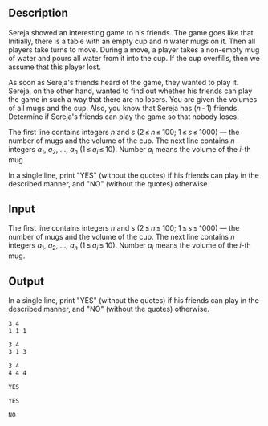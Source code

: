## Description

<div><p>Sereja showed an interesting game to his friends. The game goes like that. Initially, there is a table with an empty cup and <span class="tex-span"><i>n</i></span> water mugs on it. Then all players take turns to move. During a move, a player takes a non-empty mug of water and pours all water from it into the cup. If the cup overfills, then we assume that this player lost.</p><p>As soon as Sereja's friends heard of the game, they wanted to play it. Sereja, on the other hand, wanted to find out whether his friends can play the game in such a way that there are no losers. You are given the volumes of all mugs and the cup. Also, you know that Sereja has <span class="tex-span">(<i>n</i> - 1)</span> friends. Determine if Sereja's friends can play the game so that nobody loses.</p></div><div class="input-specification"><p>The first line contains integers <span class="tex-span"><i>n</i></span> and <span class="tex-span"><i>s</i></span> <span class="tex-span">(2 ≤ <i>n</i> ≤ 100;&nbsp;1 ≤ <i>s</i> ≤ 1000)</span> — the number of mugs and the volume of the cup. The next line contains <span class="tex-span"><i>n</i></span> integers <span class="tex-span"><i>a</i><sub class="lower-index">1</sub></span>, <span class="tex-span"><i>a</i><sub class="lower-index">2</sub></span>, <span class="tex-span">...</span>, <span class="tex-span"><i>a</i><sub class="lower-index"><i>n</i></sub></span> <span class="tex-span">(1 ≤ <i>a</i><sub class="lower-index"><i>i</i></sub> ≤ 10)</span>. Number <span class="tex-span"><i>a</i><sub class="lower-index"><i>i</i></sub></span> means the volume of the <span class="tex-span"><i>i</i></span>-th mug.</p></div><div class="output-specification"><p>In a single line, print "<span class="tex-font-style-tt">YES</span>" (without the quotes) if his friends can play in the described manner, and "<span class="tex-font-style-tt">NO</span>" (without the quotes) otherwise.</p></div>

## Input

<p>The first line contains integers <span class="tex-span"><i>n</i></span> and <span class="tex-span"><i>s</i></span> <span class="tex-span">(2 ≤ <i>n</i> ≤ 100;&nbsp;1 ≤ <i>s</i> ≤ 1000)</span> — the number of mugs and the volume of the cup. The next line contains <span class="tex-span"><i>n</i></span> integers <span class="tex-span"><i>a</i><sub class="lower-index">1</sub></span>, <span class="tex-span"><i>a</i><sub class="lower-index">2</sub></span>, <span class="tex-span">...</span>, <span class="tex-span"><i>a</i><sub class="lower-index"><i>n</i></sub></span> <span class="tex-span">(1 ≤ <i>a</i><sub class="lower-index"><i>i</i></sub> ≤ 10)</span>. Number <span class="tex-span"><i>a</i><sub class="lower-index"><i>i</i></sub></span> means the volume of the <span class="tex-span"><i>i</i></span>-th mug.</p>

## Output

<p>In a single line, print "<span class="tex-font-style-tt">YES</span>" (without the quotes) if his friends can play in the described manner, and "<span class="tex-font-style-tt">NO</span>" (without the quotes) otherwise.</p>





```input1
3 4
1 1 1

```




```input2
3 4
3 1 3

```




```input3
3 4
4 4 4

```




```output1
YES

```




```output2
YES

```




```output3
NO

```



